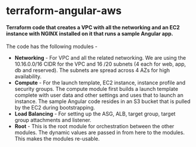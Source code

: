 # terraform-angular-aws
#### Terraform code that creates a VPC with all the networking and an EC2 instance with NGINX installed on it that runs a sample Angular app.

The code has the following modules - 
* **Networking** - For VPC and all the related networking. We are using the 10.16.0.0/16 CIDR for the VPC and 16 /20 subnets (4 each for web, app, db and reserved). The subnets are spread across 4 AZs for high availability.  
* **Compute** - For the launch template, EC2 instance, instance profile and security groups. The compute module first builds a launch template complete with user data and other settings and uses that to launch an instance. The sample Angular code resides in an S3 bucket that is pulled by the EC2 during bootstrapping. 
* **Load Balancing** -  For setting up the ASG, ALB, target group, target group attachments and listener. 
* **Root** - This is the root module for orchestration between the other modules. The dynamic values are passed in from here to the modules. This makes the modules re-usable. 
